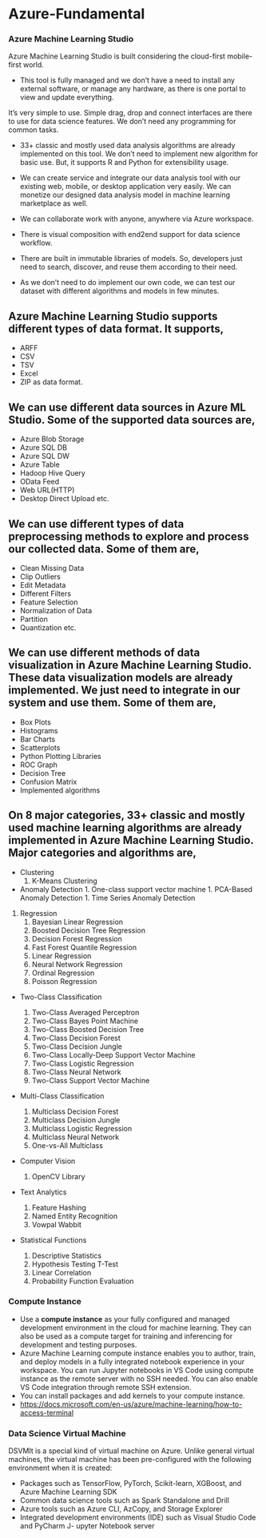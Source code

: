 # Azure-Fundamental
### Azure Machine Learning Studio

Azure Machine Learning Studio is built considering the cloud-first mobile-first world.

- This tool is fully managed and we don’t have a need to install any external software, or manage any hardware, as there is one portal to view and update everything.

It’s very simple to use. Simple drag, drop and connect interfaces are there to use for data science features. We don’t need any programming for common tasks.

- 33+ classic and mostly used data analysis algorithms are already implemented on this tool. We don’t need to implement new algorithm for basic use. But, it supports R and Python for extensibility usage.

- We can create service and integrate our data analysis tool with our existing web, mobile, or desktop application very easily. We can monetize our designed data analysis model in machine learning marketplace as well.

- We can collaborate work with anyone, anywhere via Azure workspace.

- There is visual composition with end2end support for data science workflow.

- There are built in immutable libraries of models. So, developers just need to search, discover, and reuse them according to their need.

- As we don’t need to do implement our own code, we can test our dataset with different algorithms and models in few minutes.

## Azure Machine Learning Studio supports different types of data format. It supports,

- ARFF
- CSV
- TSV
- Excel
- ZIP as data format.
## We can use different data sources in Azure ML Studio. Some of the supported data sources are,

- Azure Blob Storage
- Azure SQL DB
- Azure SQL DW
- Azure Table
- Hadoop Hive Query
- OData Feed
- Web URL(HTTP)
- Desktop Direct Upload etc.
## We can use different types of data preprocessing methods to explore and process our collected data. Some of them are,

- Clean Missing Data
- Clip Outliers
- Edit Metadata
- Different Filters
- Feature Selection
- Normalization of Data
- Partition
- Quantization etc.
## We can use different methods of data visualization in Azure Machine Learning Studio. These data visualization models are already implemented. We just need to integrate in our system and use them. Some of them are, 

- Box Plots
- Histograms
- Bar Charts
- Scatterplots
- Python Plotting Libraries
- ROC Graph
- Decision Tree
- Confusion Matrix
- Implemented algorithms

## On 8 major categories, 33+ classic and mostly used machine learning algorithms are already implemented in Azure Machine Learning Studio. Major categories and algorithms are,

- Clustering
  1. K-Means Clustering
- Anomaly Detection
      1. One-class support vector machine
      1. PCA-Based Anomaly Detection
      1. Time Series Anomaly Detection
1. Regression
    1. Bayesian Linear Regression
    1. Boosted Decision Tree Regression
    1. Decision Forest Regression
    1. Fast Forest Quantile Regression
    1. Linear Regression
    1. Neural Network Regression
    1. Ordinal Regression
    1. Poisson Regression

- Two-Class Classification
    1. Two-Class Averaged Perceptron
    1. Two-Class Bayes Point Machine
    1. Two-Class Boosted Decision Tree
    1. Two-Class Decision Forest
    1. Two-Class Decision Jungle
    1. Two-Class Locally-Deep Support Vector Machine
    1. Two-Class Logistic Regression
    1. Two-Class Neural Network
    1. Two-Class Support Vector Machine

- Multi-Class Classification
    1. Multiclass Decision Forest
    1. Multiclass Decision Jungle
    1. Multiclass Logistic Regression
    1. Multiclass Neural Network
    1. One-vs-All Multiclass
-  Computer Vision
    1. OpenCV Library

- Text Analytics

    1. Feature Hashing
    1. Named Entity Recognition
    1. Vowpal Wabbit
- Statistical Functions

    1. Descriptive Statistics
    1. Hypothesis Testing T-Test
    1. Linear Correlation
    1. Probability Function Evaluation

### Compute Instance
- Use a **compute instance** as your fully configured and managed development environment in the cloud for machine learning. They can also be used as a compute target for training and inferencing for development and testing purposes.
- Azure Machine Learning compute instance enables you to author, train, and deploy models in a fully integrated notebook experience in your workspace.
You can run Jupyter notebooks in VS Code using compute instance as the remote server with no SSH needed. You can also enable VS Code integration through remote SSH extension.
- You can install packages and add kernels to your compute instance.
- https://docs.microsoft.com/en-us/azure/machine-learning/how-to-access-terminal
### Data Science Virtual Machine
DSVMIt is a special kind of virtual machine on Azure. Unlike general virtual machines, the virtual machine has been pre-configured with the following environment when it is created:

- Packages such as TensorFlow, PyTorch, Scikit-learn, XGBoost, and Azure Machine Learning SDK
- Common data science tools such as Spark Standalone and Drill
- Azure tools such as Azure CLI, AzCopy, and Storage Explorer
- Integrated development environments (IDE) such as Visual Studio Code and PyCharm
J- upyter Notebook server
